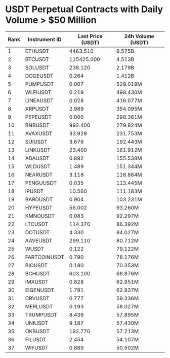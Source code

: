 # USDT Perpetual Contracts with Daily Volume > $50 Million

| Rank | Instrument ID | Last Price (USDT) | 24h Volume (USDT) |
|------|---------------|-------------------|-------------------|
| 1 | ETHUSDT | 4463.510 | 8.575B |
| 2 | BTCUSDT | 115425.000 | 4.513B |
| 3 | SOLUSDT | 238.120 | 2.179B |
| 4 | DOGEUSDT | 0.264 | 1.412B |
| 5 | PUMPUSDT | 0.007 | 529.019M |
| 6 | WLFIUSDT | 0.219 | 498.430M |
| 7 | LINEAUSDT | 0.028 | 416.077M |
| 8 | XRPUSDT | 2.989 | 354.095M |
| 9 | PEPEUSDT | 0.000 | 298.361M |
| 10 | BNBUSDT | 992.400 | 279.824M |
| 11 | AVAXUSDT | 33.929 | 231.753M |
| 12 | SUIUSDT | 3.676 | 192.443M |
| 13 | LINKUSDT | 23.400 | 161.912M |
| 14 | ADAUSDT | 0.892 | 155.538M |
| 15 | WLDUSDT | 1.489 | 151.344M |
| 16 | NEARUSDT | 3.118 | 118.884M |
| 17 | PENGUUSDT | 0.035 | 113.445M |
| 18 | IPUSDT | 10.560 | 111.183M |
| 19 | BARDUSDT | 0.904 | 103.231M |
| 20 | HYPEUSDT | 56.002 | 93.260M |
| 21 | KMNOUSDT | 0.083 | 92.297M |
| 22 | LTCUSDT | 114.370 | 86.392M |
| 23 | DOTUSDT | 4.330 | 84.027M |
| 24 | AAVEUSDT | 299.110 | 80.712M |
| 25 | WUSDT | 0.122 | 79.122M |
| 26 | FARTCOINUSDT | 0.790 | 78.176M |
| 27 | BIOUSDT | 0.180 | 70.353M |
| 28 | BCHUSDT | 603.100 | 68.876M |
| 29 | IMXUSDT | 0.828 | 62.951M |
| 30 | EIGENUSDT | 1.791 | 62.937M |
| 31 | CRVUSDT | 0.777 | 59.336M |
| 32 | MERLUSDT | 0.193 | 58.027M |
| 33 | TRUMPUSDT | 8.436 | 57.895M |
| 34 | UNIUSDT | 9.187 | 57.430M |
| 35 | OKBUSDT | 192.770 | 57.213M |
| 36 | FILUSDT | 2.454 | 54.107M |
| 37 | WIFUSDT | 0.889 | 50.502M |

